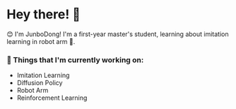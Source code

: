 <!-- Greeting -->
# Hey there! :wave:

<!--Introduction -->
:blush: I'm JunboDong! I'm a first-year master's student, learning about imitation learning in robot arm :robot:.

### 💼  Things that I'm currently working on: 
* Imitation Learning
* Diffusion Policy
* Robot Arm
* Reinforcement Learning
